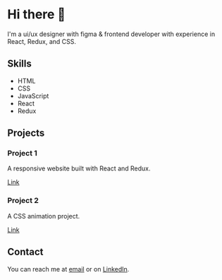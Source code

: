 # Hi there 👋

I'm a ui/ux designer with figma & frontend developer with experience in React, Redux, and CSS.

## Skills

- HTML
- CSS
- JavaScript
- React
- Redux

## Projects

### Project 1

A responsive website built with React and Redux.

[Link](https://example.com)

### Project 2

A CSS animation project.

[Link](https://example.com)

## Contact

You can reach me at [email](mahmoudshehata175@gmail.com) or on [LinkedIn](https://www.linkedin.com/in/mahmoud-saad-b775591a0).
